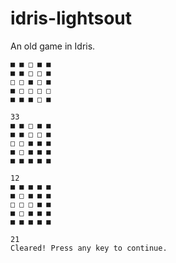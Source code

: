 idris-lightsout
====

An old game in Idris.

```
■ ■ □ ■ ■
■ ■ □ □ ■
□ □ ■ □ ■
■ □ □ □ □
■ ■ ■ □ ■

33
■ ■ □ ■ ■
■ ■ □ □ ■
□ □ ■ ■ ■
■ □ ■ ■ ■
■ ■ ■ ■ ■

12
■ ■ ■ ■ ■
■ □ ■ ■ ■
□ □ □ ■ ■
■ □ ■ ■ ■
■ ■ ■ ■ ■

21
Cleared! Press any key to continue.
```
